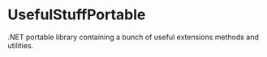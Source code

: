 # UsefulStuffPortable
.NET portable library containing a bunch of useful extensions methods and utilities.
